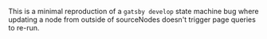 This is a minimal reproduction of a `gatsby develop` state machine bug where updating a node from outside of sourceNodes doesn't trigger page queries to re-run.
